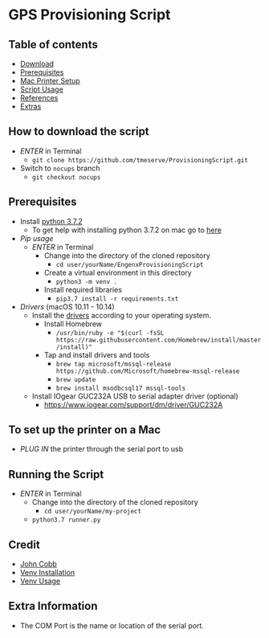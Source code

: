 # GPS Provisioning Script

## Table of contents
- [Download](#download)
- [Prerequisites](#prereq)
- [Mac Printer Setup](#printermac)
- [Script Usage](#run)
- [References](#ref)
- [Extras](#extra)

<div id='download'/>

## How to download the script
- *ENTER* in Terminal
  - `git clone https://github.com/tmeserve/ProvisioningScript.git`
- Switch to `nocups` branch
  - `git checkout nocups`

<div id='prereq'/>

## Prerequisites
- Install [python 3.7.2](https://www.python.org/downloads/release/python-372/)
  - To get help with installing python 3.7.2 on mac go to [here](https://www.youtube.com/watch?v=8BiYGIDCvvA)
- _Pip usage_
  - *ENTER* in Terminal
    - Change into the directory of the cloned repository
      - `cd user/yourName/EngenxProvisioningScript`
    - Create a virtual environment in this directory
      - `python3 -m venv .`
    - Install required libraries
      - `pip3.7 install -r requirements.txt`
- _Drivers_ (macOS 10.11 - 10.14)
  - Install the [drivers](https://docs.microsoft.com/en-us/sql/connect/odbc/linux-mac/installing-the-microsoft-odbc-driver-for-sql-server?view=sql-server-2017#os-x-1011-el-capitan-macos-1012-sierra-macos-1013-high-sierra-and-macos-1014-mojave) according to your operating system.
    - Install Homebrew
      - `/usr/bin/ruby -e "$(curl -fsSL https://raw.githubusercontent.com/Homebrew/install/master/install)"`
    - Tap and install drivers and tools
      - `brew tap microsoft/mssql-release https://github.com/Microsoft/homebrew-mssql-release`
      - `brew update`
      - `brew install msodbcsql17 mssql-tools`
  - Install IOgear GUC232A USB to serial adapter driver (optional)
    - https://www.iogear.com/support/dm/driver/GUC232A

<div id='printermac'/>

## To set up the printer on a Mac
- *PLUG IN* the printer through the serial port to usb

<div id='run'/>

## Running the Script
- *ENTER* in Terminal
  - Change into the directory of the cloned repository
    - `cd user/yourName/my-project`
  - `python3.7 runner.py`

<div id='ref'/>

## Credit
- [John Cobb](https://github.com/johncobb/cfgmdm)
- [Venv Installation](https://virtualenv.pypa.io/en/stable/installation/)
- [Venv Usage](https://virtualenv.pypa.io/en/stable/userguide/)

<div id='extra'/>

## Extra Information
- The COM Port is the name or location of the serial port.
